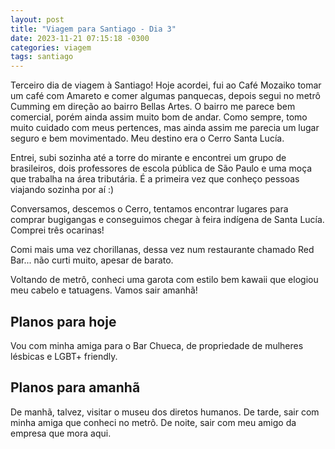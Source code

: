 ```yaml
---
layout: post
title: "Viagem para Santiago - Dia 3"
date: 2023-11-21 07:15:18 -0300
categories: viagem
tags: santiago
---
```


Terceiro dia de viagem à Santiago! Hoje acordei, fui ao Café Mozaiko tomar um café com Amareto e comer algumas panquecas, depois segui no metrô Cumming em direção ao bairro Bellas Artes. O bairro me parece bem comercial, porém ainda assim muito bom de andar. Como sempre, tomo muito cuidado com meus pertences, mas ainda assim me parecia um lugar seguro e bem movimentado. Meu destino era o Cerro Santa Lucía. 

Entrei, subi sozinha até a torre do mirante e encontrei um grupo de brasileiros, dois professores de escola pública de São Paulo e uma moça que trabalha na área tributária. É a primeira vez que conheço pessoas viajando sozinha por aí :)

Conversamos, descemos o Cerro, tentamos encontrar lugares para comprar bugigangas e conseguimos chegar à feira indígena de Santa Lucía. Comprei três ocarinas! 

Comi mais uma vez chorillanas, dessa vez num restaurante chamado Red Bar... não curti muito, apesar de barato. 

Voltando de metrô, conheci uma garota com estilo bem kawaii que elogiou meu cabelo e tatuagens. Vamos sair amanhã!

## Planos para hoje

Vou com minha amiga para o Bar Chueca, de propriedade de mulheres lésbicas e LGBT+ friendly. 

## Planos para amanhã

De manhã, talvez, visitar o museu dos diretos humanos. De tarde, sair com minha amiga que conheci no metrô. De noite, sair com meu amigo da empresa que mora aqui.
